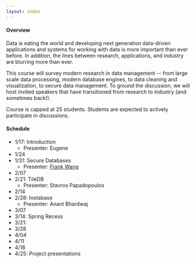 ```yaml
---
layout: index
---
```


#### Overview

Data is eating the world and developing next generation data-driven applications and systems for working with data is more important than ever before.  In addition, the lines between research, applications, and industry are blurring more than ever.  

This course will survey modern research in data management -- from large scale data processing, modern database engines, to data cleaning and visualization, to secure data management.  To ground the discussion, we will host invited speakers that have transitioned from research to industry (and sometimes back!).

Course is capped at 25 students.  Students are expected to actively participate in discussions.




#### Schedule

* 1/17: Introduction
  * Presenter: Eugene
* 1/24
* 1/31: Secure Databases
  * Presenter: [Frank Wang](https://frankwang.org/)
* 2/07
* 2/21: TileDB 
  * Presenter: Stavros Papadopoulos
* 2/14
* 2/28: Instabase
  * Presenter: Anant Bhardwaj
* 3/07
* 3/14: Spring Recess
* 3/21:  
* 3/28
* 4/04
* 4/11
* 4/18
* 4/25: Project presentations

<!--
{: .schedule .table  :}
|  Day | Presenter | Papers                                                                      | Notes/Due |
|------|-----------|-----------------------------------------------------------------------------|--|
| 1/17 | Eugene    | Introduction                                                 |  |
| 1/24 | Eugene    |                                                              |  |
| 1/31 | Eugene    |                                                              |  |
| 2/07 | Eugene    |                                                              |  |
| 2/14 | Eugene    |                                                              |  |
| 2/21 | Eugene    |                                                              |  |
| 2/28 | Eugene    |                                                              |  |
| 3/07 | Eugene    |                                                              |  |
| 3/14 | Eugene    |                                                              |  |
| 3/21 | Eugene    |                                                              |  |
| 3/28 | Eugene    |                                                              |  |
| 4/04 | Eugene    |                                                              |  |
| 4/11 | Eugene    |                                                              |  |
| 4/18 | Eugene    |                                                              |  |
| 4/25 | Eugene    | Project Presentations                                        |  |
-->
